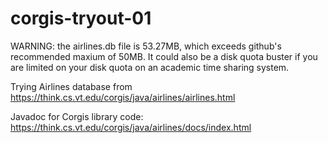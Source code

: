 # corgis-tryout-01

WARNING: the airlines.db file is 53.27MB, which exceeds github's
recommended maxium of 50MB.  It could also be a disk quota buster if
you are limited on your disk quota on an academic time sharing system.

Trying Airlines database from
https://think.cs.vt.edu/corgis/java/airlines/airlines.html

Javadoc for Corgis library code: https://think.cs.vt.edu/corgis/java/airlines/docs/index.html

